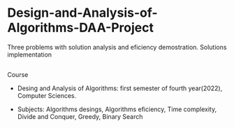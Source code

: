 # Design-and-Analysis-of-Algorithms-DAA-Project

Three problems with solution analysis and eficiency demostration. Solutions implementation 

##

Course 

  - Desing and Analysis of Algorithms: first semester of fourth year(2022), Computer Sciences.
  
  - Subjects: Algorithms desings, Algorithms eficiency, Time complexity, Divide and Conquer, Greedy, Binary Search
